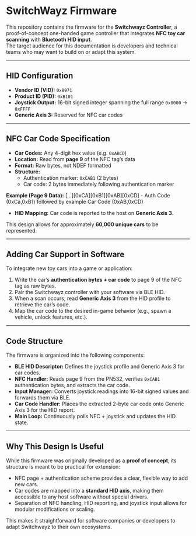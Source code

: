# SwitchWayz Firmware

This repository contains the firmware for the **Switchwayz Controller**, a proof-of-concept one-handed game controller that integrates **NFC toy car scanning** with **Bluetooth HID input**.  
The target audience for this documentation is developers and technical teams who may want to build on or adapt this system.

---

## HID Configuration

- **Vendor ID (VID):** `0x8971`  
- **Product ID (PID):** `0xB101`  
- **Joystick Output:** 16-bit signed integer spanning the full range `0x0000` → `0xFFFF`  
- **Generic Axis 3:** Reserved for NFC car codes  

---

## NFC Car Code Specification

- **Car Codes:** Any 4-digit hex value (e.g. `0xABCD`)  
- **Location:** Read from **page 9** of the NFC tag’s data  
- **Format:** Raw bytes, not NDEF formatted  
- **Structure:**  
  - Authentication marker: `0xCAB1` (2 bytes)  
  - Car code: 2 bytes immediately following authentication marker  

**Example (Page 9 Data):**
[...][0xCA][0xB1][0xAB][0xCD] - Auth Code (0xCa,0xB1) followed by example Car Code (0xAB,0xCD)



- **HID Mapping:** Car code is reported to the host on **Generic Axis 3**.  

This design allows for approximately **60,000 unique cars** to be represented.

---

## Adding Car Support in Software

To integrate new toy cars into a game or application:

1. Write the car’s **authentication bytes + car code** to page 9 of the NFC tag as raw bytes.  
2. Pair the Switchwayz controller with your software via BLE HID.  
3. When a scan occurs, read **Generic Axis 3** from the HID profile to retrieve the car’s code.  
4. Map the car code to the desired in-game behavior (e.g., spawn a vehicle, unlock features, etc.).  

---

## Code Structure

The firmware is organized into the following components:

- **BLE HID Descriptor:** Defines the joystick profile and Generic Axis 3 for car codes.  
- **NFC Handler:** Reads page 9 from the PN532, verifies `0xCAB1` authentication bytes, and extracts the car code.  
- **Input Manager:** Converts joystick readings into 16-bit signed values and forwards them via BLE.  
- **Car Code Handler:** Places the extracted 2-byte car code onto Generic Axis 3 for the HID report.  
- **Main Loop:** Continuously polls NFC + joystick and updates the HID state.  

---

## Why This Design Is Useful

While this firmware was originally developed as a **proof of concept**, its structure is meant to be practical for extension:  

- NFC page + authentication scheme provides a clear, flexible way to add new cars.  
- Car codes are mapped into a **standard HID axis**, making them accessible to any host software without special drivers.  
- Separation of NFC handling, HID reporting, and joystick input allows for modular modifications or scaling.  

This makes it straightforward for software companies or developers to adapt Switchwayz to their own ecosystems.


